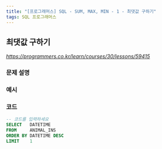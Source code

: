 ```yaml
---
title: "[프로그래머스] SQL - SUM, MAX, MIN - 1 - 최댓값 구하기"
tags: SQL 프로그래머스
---
```


## 최댓값 구하기

*<https://programmers.co.kr/learn/courses/30/lessons/59415>*

### 문제 설명

### 예시

### 코드

``` sql
-- 코드를 입력하세요
SELECT   DATETIME
FROM     ANIMAL_INS
ORDER BY DATETIME DESC
LIMIT    1
```